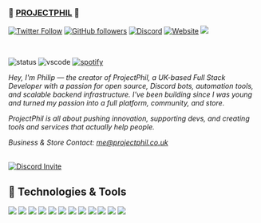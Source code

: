 ### 📠 [PROJECTPHIL][Website] 📠

[![Twitter Follow](https://img.shields.io/twitter/follow/ProjectPhil?label=Follow)](https://twitter.com/intent/follow?screen_name=ProjectPhil)
[![GitHub followers](https://img.shields.io/github/followers/ProjectPhil?label=Follow&style=social)](https://github.com/ProjectPhil)
[![Discord](https://img.shields.io/badge/Join_Discord-5865F2.svg?&style=flat-square&logo=discord&logoColor=white)](https://discord.gg/zJg73wwPdQ)
[![Website](https://img.shields.io/badge/Website-46a2f1.svg?&style=flat-square&logo=google-chrome&logoColor=white)](https://projectphil.co.uk)
![](https://komarev.com/ghpvc/?username=ProjectPhil&label=Views)

<br>

![status](https://api.statusbadges.me/badge/status/1155551194337521726?simple=true)
![vscode](https://api.statusbadges.me/badge/vscode/1155551194337521726)
[![spotify](https://api.statusbadges.me/badge/spotify/1155551194337521726)](https://api.statusbadges.me/openspotify/1155551194337521726)

*Hey, I'm Philip — the creator of ProjectPhil, a UK-based Full Stack Developer with a passion for open source, Discord bots, automation tools, and scalable backend infrastructure. I've been building since I was young and turned my passion into a full platform, community, and store.*

*ProjectPhil is all about pushing innovation, supporting devs, and creating tools and services that actually help people.*

*Business & Store Contact: me@projectphil.co.uk*

<br />

<a href="https://discord.gg/zJg73wwPdQ" target="_blank">
  <picture>
    <source media="(prefers-color-scheme: dark)" srcset="https://api.projectphil.co.uk/discord/invite/zJg73wwPdQ">
    <source media="(prefers-color-scheme: light)" srcset="https://api.projectphil.co.uk/discord/invite/zJg73wwPdQ/light">
    <img alt="Discord Invite" src="https://api.projectphil.co.uk/discord/invite/zJg73wwPdQ">
  </picture>
</a>

<br />

## 🔧 Technologies & Tools

![](https://img.shields.io/badge/OS-Ubuntu-informational?style=flat&logo=ubuntu&logoColor=white&color=6aa6f8)
![](https://img.shields.io/badge/Editor-VS_Code-informational?style=flat&logo=visual-studio-code&logoColor=white&color=6aa6f8)
![](https://img.shields.io/badge/Code-JavaScript-informational?style=flat&logo=javascript&logoColor=white&color=6aa6f8)
![](https://img.shields.io/badge/Code-Node.js-informational?style=flat&logo=node.js&logoColor=white&color=6aa6f8)
![](https://img.shields.io/badge/Code-Lua-informational?style=flat&logo=lua&logoColor=white&color=6aa6f8)
![](https://img.shields.io/badge/Code-PHP-informational?style=flat&logo=php&logoColor=white&color=6aa6f8)
![](https://img.shields.io/badge/Code-HTML5-informational?style=flat&logo=html5&logoColor=white&color=6aa6f8)
![](https://img.shields.io/badge/Code-CSS3-informational?style=flat&logo=css3&logoColor=white&color=6aa6f8)
![](https://img.shields.io/badge/Database-MySQL-informational?style=flat&logo=mysql&logoColor=white&color=6aa6f8)
![](https://img.shields.io/badge/Tools-NPM-informational?style=flat&logo=npm&logoColor=white&color=6aa6f8)
![](https://img.shields.io/badge/Tools-GitHub-informational?style=flat&logo=github&logoColor=white&color=6aa6f8)
![](https://img.shields.io/badge/Shell-Bash-informational?style=flat&logo=gnu-bash&logoColor=white&color=6aa6f8)

<!--END_SECTION:waka-->

[Website]: https://projectphil.store
[Twitter]: https://twitter.com/ProjectPhil
[Discord]: https://discord.gg/zJg73wwPdQ
